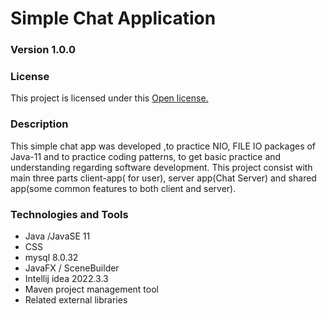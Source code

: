 # Simple Chat Application

### Version 1.0.0

### License
This project is licensed under this [Open license.](LICENSE.txt)

### Description
This simple chat app was developed ,to practice NIO, FILE IO packages of Java-11 and to practice coding patterns, to get basic practice and understanding regarding software development.
This project consist with main three parts client-app( for user), server app(Chat Server) and shared app(some common features to both client and server).

### Technologies and Tools
* Java /JavaSE 11
* CSS
* mysql 8.0.32
* JavaFX / SceneBuilder
* Intellij idea 2022.3.3
* Maven project management tool
* Related external libraries